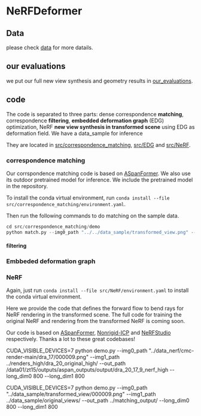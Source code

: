 # NeRFDeformer

## Data

please check [data](https://github.com/nerfdeformer/nerfdeformer/blob/main/data) for more datails.

## our evaluations

we put our full new view synthesis and geometry results in [our_evaluations](https://github.com/nerfdeformer/nerfdeformer/blob/main/our_evaluations).

## code

The code is separated to three parts: dense correspondence **matching**, correspondence **filtering**, **embedded deformation graph** (EDG) optimization, NeRF **new view synthesis in transformed scene** using EDG as deformation field. We have a data_sample for inference

They are located in [src/correspondence_matching](), [src/EDG]() and [src/NeRF]().

### correspondence matching

Our corrspondence matching code is based on [ASpanFormer](https://github.com/apple/ml-aspanformer). We also use its outdoor pretrained model for inference. We include the pretrained model in the repository. 

To install the conda virtual environment, run `conda install --file src/correspondence_matching/environment.yaml`.

Then run the following commands to do matching on the sample data.

```python
cd src/correspondence_matching/demo
python match.py --img0_path "../../data_sample/transformed_view.png" --img1_path ../../data_sample/original_views/ --out_path ../../matching_output/ --long_dim0 800 --long_dim1 800
```

#### filtering

### Embbeded deformation graph

### NeRF

Again, just run `conda install --file src/NeRF/environment.yaml` to install the conda virtual environment.

Here we provide the code that defines the forward flow to bend rays for NeRF rendering in the transformed scene. The full code for training the original NeRF and rendering from the transformed NeRF is coming soon. 

Our code is based on [ASpanFormer](https://github.com/apple/ml-aspanformer), [Nonrigid-ICP](https://github.com/rabbityl/Nonrigid-ICP-Pytorch) and [NeRFStudio](https://github.com/nerfstudio-project/nerfstudio) respectively. Thanks a lot to these great codebases!


CUDA_VISIBLE_DEVICES=7 python demo.py --img0_path "../data_nerf/cmc-render-main/dra_17/000009.png" --img1_path ../renders_high/dra_20_original_high/ --out_path /data01/zt15/outputs/aspan_outputs/output/dra_20_17_9_nerf_high --long_dim0 800 --long_dim1 800

CUDA_VISIBLE_DEVICES=7 python demo.py --img0_path "../data_sample/transformed_view/000009.png" --img1_path ../data_sample/original_views/ --out_path ../matching_output/ --long_dim0 800 --long_dim1 800